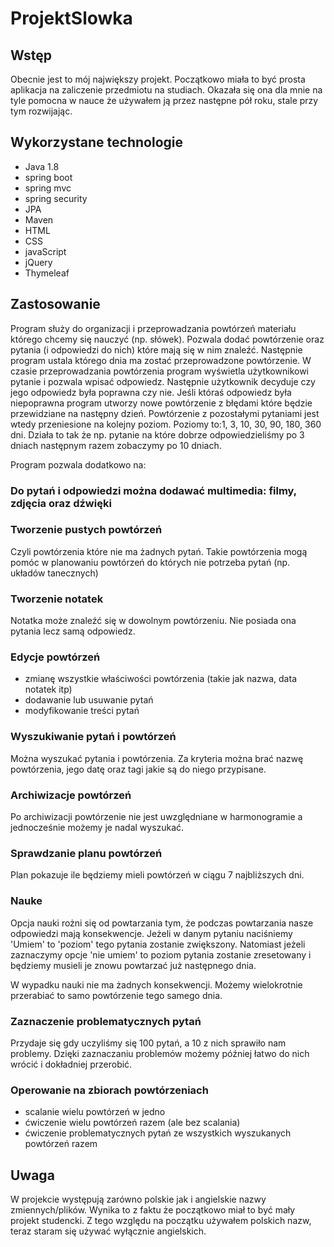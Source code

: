 # ProjektSlowka

## Wstęp
Obecnie jest to mój największy projekt. Początkowo miała to być prosta aplikacja na zaliczenie przedmiotu na studiach.
Okazała się ona dla mnie na tyle pomocna w nauce że używałem ją przez następne pół roku, stale przy tym rozwijając.

## Wykorzystane technologie
* Java 1.8
* spring boot
* spring mvc
* spring security
* JPA
* Maven
* HTML
* CSS
* javaScript
* jQuery
* Thymeleaf



## Zastosowanie
Program służy do organizacji i przeprowadzania powtórzeń materiału którego chcemy się nauczyć (np. słówek). Pozwala
dodać powtórzenie oraz pytania (i odpowiedzi do nich) które mają się w nim znaleźć. Następnie
program ustala którego dnia ma zostać przeprowadzone powtórzenie. W czasie
przeprowadzania powtórzenia program wyświetla użytkownikowi pytanie i
pozwala wpisać odpowiedz. Następnie użytkownik decyduje czy jego
odpowiedz była poprawna czy nie. Jeśli któraś odpowiedz była niepoprawna
program utworzy nowe powtórzenie z błędami które będzie przewidziane na
następny dzień. Powtórzenie z pozostałymi pytaniami jest wtedy przeniesione
na kolejny poziom. Poziomy to:1, 3, 10, 30, 90, 180, 360 dni. Działa to tak że np. pytanie na które dobrze odpowiedzieliśmy po 
3 dniach następnym razem 
zobaczymy po 10 dniach.


Program pozwala dodatkowo na:
### Do pytań i odpowiedzi można dodawać multimedia: filmy, zdjęcia oraz dźwięki 

### Tworzenie pustych powtórzeń
Czyli powtórzenia które nie ma żadnych pytań. Takie powtórzenia mogą pomóc w planowaniu powtórzeń do których nie potrzeba pytań 
(np. układów tanecznych)
### Tworzenie notatek
Notatka może znaleźć się w dowolnym powtórzeniu. Nie posiada ona pytania lecz samą odpowiedz.
### Edycje powtórzeń 
* zmianę wszystkie właściwości powtórzenia (takie jak nazwa, data notatek itp)
* dodawanie lub usuwanie pytań
* modyfikowanie treści pytań

### Wyszukiwanie pytań i powtórzeń
Można wyszukać pytania i powtórzenia. Za kryteria można brać nazwę powtórzenia, jego datę oraz tagi jakie są do niego przypisane. 

### Archiwizacje powtórzeń
 Po archiwizacji powtórzenie nie jest uwzględniane w harmonogramie a jednocześnie możemy je nadal wyszukać. 
 
 ### Sprawdzanie planu powtórzeń
 Plan pokazuje ile będziemy mieli powtórzeń w ciągu 7 najbliższych dni.

### Nauke 
Opcja nauki rożni się od powtarzania tym, że podczas powtarzania nasze odpowiedzi mają konsekwencje. Jeżeli w danym pytaniu naciśniemy 'Umiem' to 'poziom' tego pytania zostanie zwiększony. Natomiast jeżeli zaznaczymy opcje 'nie umiem' to poziom pytania zostanie zresetowany i będziemy musieli je znowu powtarzać już następnego dnia.

W wypadku nauki nie ma żadnych konsekwencji. Możemy  wielokrotnie przerabiać to samo powtórzenie tego samego dnia.
### Zaznaczenie problematycznych pytań
Przydaje się gdy uczyliśmy się 100 pytań, a 10 z nich sprawiło nam problemy. Dzięki zaznaczaniu problemów możemy później łatwo do nich wrócić i dokładniej przerobić.

### Operowanie na zbiorach powtórzeniach
* scalanie wielu powtórzeń w jedno
* ćwiczenie wielu powtórzeń razem (ale bez scalania)
* ćwiczenie problematycznych pytań ze wszystkich wyszukanych powtórzeń razem

## Uwaga
W projekcie występują zarówno polskie jak i angielskie nazwy zmiennych/plików. Wynika to z faktu że początkowo miał to być  mały projekt studencki. Z tego względu na początku używałem polskich nazw, teraz staram się używać wyłącznie angielskich. 
